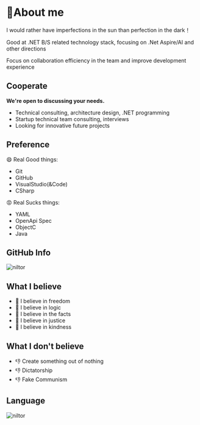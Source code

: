 # 👋About me 

I would rather have imperfections in the sun than perfection in the dark！

Good at .NET B/S related technology stack, focusing on .Net Aspire/AI and other directions

Focus on collaboration efficiency in the team and improve development experience

## Cooperate

**We're open to discussing your needs.**

- Technical consulting, architecture design, .NET programming
- Startup technical team consulting, interviews
- Looking for innovative future projects

## Preference

😄 Real Good things:
- Git
- GitHub
- VisualStudio(&Code)
- CSharp

😡 Real Sucks things: 
- YAML
- OpenApi Spec
- ObjectC
- Java

## GitHub Info
<div>
  <img align="center" src="https://github-readme-stats.vercel.app/api?username=niltor&show_icons=true&theme=dark" alt="niltor" />
<div/>
  
## What I believe
- 💪 I believe in freedom
- 💪 I believe in logic
- 💪 I believe in the facts
- 💪 I believe in justice
- 💪 I believe in kindness

## What I don't believe
- 👎 Create something out of nothing
- 👎 Dictatorship
- 👎 Fake Communism

## Language
 <div>
  <img align="center" src="https://github-readme-stats.vercel.app/api/top-langs/?username=niltor&layout=compact&hide=html&theme=dark" alt="niltor" />
</div>
